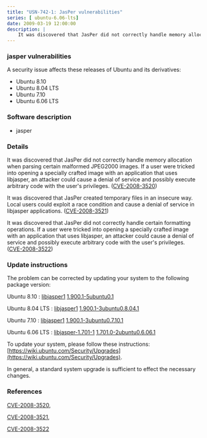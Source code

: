 ```yaml
---
title: "USN-742-1: JasPer vulnerabilities"
series: [ ubuntu-6.06-lts]
date: 2009-03-19 12:00:00
description: |
    It was discovered that JasPer did not correctly handle memory allocation when parsing certain malformed JPEG2000 images. If a user were tricked into opening a specially crafted image with an application that uses libjasper, an attacker could cause a denial of service and possibly execute arbitrary code with the user&#39;s privileges. ([CVE-2008-3520](http://people.ubuntu.com/~ubuntu-security/cve/CVE-2008-3520))
--- 
```

 
 


### jasper vulnerabilities

A security issue affects these releases of Ubuntu and its derivatives:

* Ubuntu 8.10
* Ubuntu 8.04 LTS
* Ubuntu 7.10
* Ubuntu 6.06 LTS

### Software description

* jasper 

### Details

It was discovered that JasPer did not correctly handle memory allocation when parsing certain malformed JPEG2000 images. If a user were tricked into opening a specially crafted image with an application that uses libjasper, an attacker could cause a denial of service and possibly execute arbitrary code with the user&#39;s privileges. ([CVE-2008-3520](http://people.ubuntu.com/~ubuntu-security/cve/CVE-2008-3520))

It was discovered that JasPer created temporary files in an insecure way. Local users could exploit a race condition and cause a denial of service in libjasper applications. ([CVE-2008-3521](http://people.ubuntu.com/~ubuntu-security/cve/CVE-2008-3521))

It was discovered that JasPer did not correctly handle certain formatting operations. If a user were tricked into opening a specially crafted image with an application that uses libjasper, an attacker could cause a denial of service and possibly execute arbitrary code with the user&#39;s privileges. ([CVE-2008-3522](http://people.ubuntu.com/~ubuntu-security/cve/CVE-2008-3522)) 

### Update instructions

The problem can be corrected by updating your system to the following package version:

Ubuntu 8.10
 : [libjasper1](https://launchpad.net/ubuntu/+source/jasper) <span> [1.900.1-5ubuntu0.1](https://launchpad.net/ubuntu/+source/jasper/1.900.1-5ubuntu0.1) </span> 

Ubuntu 8.04 LTS
 : [libjasper1](https://launchpad.net/ubuntu/+source/jasper) <span> [1.900.1-3ubuntu0.8.04.1](https://launchpad.net/ubuntu/+source/jasper/1.900.1-3ubuntu0.8.04.1) </span> 

Ubuntu 7.10
 : [libjasper1](https://launchpad.net/ubuntu/+source/jasper) <span> [1.900.1-3ubuntu0.7.10.1](https://launchpad.net/ubuntu/+source/jasper/1.900.1-3ubuntu0.7.10.1) </span> 

Ubuntu 6.06 LTS
 : [libjasper-1.701-1](https://launchpad.net/ubuntu/+source/jasper) <span> [1.701.0-2ubuntu0.6.06.1](https://launchpad.net/ubuntu/+source/jasper/1.701.0-2ubuntu0.6.06.1) </span> 

To update your system, please follow these instructions: [https://wiki.ubuntu.com/Security/Upgrades](https://wiki.ubuntu.com/Security/Upgrades).

In general, a standard system upgrade is sufficient to effect the necessary changes. 

### References

 
 [CVE-2008-3520](http://people.ubuntu.com/~ubuntu-security/cve/CVE-2008-3520), 

 [CVE-2008-3521](http://people.ubuntu.com/~ubuntu-security/cve/CVE-2008-3521), 

 [CVE-2008-3522](http://people.ubuntu.com/~ubuntu-security/cve/CVE-2008-3522)
 


